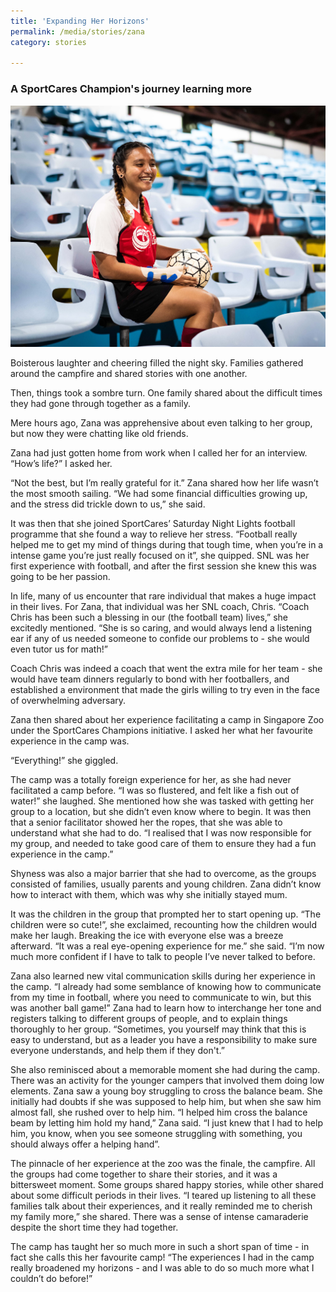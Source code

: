 ```yaml
---
title: 'Expanding Her Horizons'
permalink: /media/stories/zana
category: stories

---
```



### A SportCares Champion's journey learning more

![Zana](/images/zana-article-1.jpg)

Boisterous laughter and cheering filled the night sky. Families gathered around the campfire and shared stories with one another. 

Then, things took a sombre turn. One family shared about the difficult times they had gone through together as a family. 

Mere hours ago, Zana was apprehensive about even talking to her group, but now they were chatting like old friends. 

Zana had just gotten home from work when I called her for an interview. “How’s life?” I asked her. 

“Not the best, but I’m really grateful for it.” Zana shared how her life wasn’t the most smooth sailing. “We had some financial difficulties growing up, and the stress did trickle down to us,” she said. 

It was then that she joined SportCares’ Saturday Night Lights football programme that she found a way to relieve her stress. “Football really helped me to get my mind of things during that tough time, when you’re in a intense game you’re just really focused on it”, she quipped. SNL was her first experience with football, and after the first session she knew this was going to be her passion. 

In life, many of us encounter that rare individual that makes a huge impact in their lives. For Zana, that individual was her SNL coach, Chris. “Coach Chris has been such a blessing in our (the football team) lives,” she excitedly mentioned. “She is so caring, and would always lend a listening ear if any of us needed someone to confide our problems to - she would even tutor us for math!” 

Coach Chris was indeed a coach that went the extra mile for her team - she would have team dinners regularly to bond with her footballers, and established a environment that made the girls willing to try even in the face of overwhelming adversary. 

Zana then shared about her experience facilitating a camp in Singapore Zoo under the SportCares Champions initiative. I asked her what her favourite experience in the camp was. 

“Everything!” she giggled. 

The camp was a totally foreign experience for her, as she had never facilitated a camp before. “I was so flustered, and felt like a fish out of water!” she laughed. She mentioned how she was tasked with getting her group to a location, but she didn’t even know where to begin. It was then that a senior facilitator showed her the ropes, that she was able to understand what she had to do. “I realised that I was now responsible for my group, and needed to take good care of them to ensure they had a fun experience in the camp.” 

Shyness was also a major barrier that she had to overcome, as the groups consisted of families, usually parents and young children. Zana didn’t know how to interact with them, which was why she initially stayed mum. 

It was the children in the group that prompted her to start opening up. “The children were so cute!”, she exclaimed, recounting how the children would make her laugh. Breaking the ice with everyone else was a breeze afterward. “It was a real eye-opening experience for me.” she said. “I’m now much more confident if I have to talk to people I’ve never talked to before.

Zana also learned new vital communication skills during her experience in the camp. “I already had some semblance of knowing how to communicate from my time in football, where you need to communicate to win, but this was another ball game!” Zana had to learn how to interchange her tone and registers talking to different groups of people, and to explain things thoroughly to her group. “Sometimes, you yourself may think that this is easy to understand, but as a leader you have a responsibility to make sure everyone understands, and help them if they don't.”

She also reminisced about a memorable moment she had during the camp. There was an activity for the younger campers that involved them doing low elements. Zana saw a young boy struggling to cross the balance beam. She initially had doubts if she was supposed to help him, but when she saw him almost fall, she rushed over to help him. “I helped him cross the balance beam by letting him hold my hand,” Zana said. “I just knew that I had to help him, you know, when you see someone struggling with something, you should always offer a helping hand”.

The pinnacle of her experience at the zoo was the finale, the campfire. All the groups had come together to share their stories, and it was a bittersweet moment. Some groups shared happy stories, while other shared about some difficult periods in their lives. “I teared up listening to all these families talk about their experiences, and it really reminded me to cherish my family more,” she shared. There was a sense of intense camaraderie despite the short time they had together. 

The camp has taught her so much more in such a short span of time - in fact she calls this her favourite camp! “The experiences I had in the camp really broadened my horizons - and I was able to do so much more what I couldn’t do before!”

